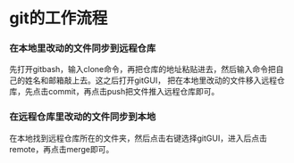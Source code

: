 ﻿# git的工作流程
### 在本地里改动的文件同步到远程仓库
先打开gitbash，输入clone命令，再把仓库的地址粘贴进去，然后输入命令把自己的姓名和邮箱敲上去。这之后打开gitGUI，
把在本地里改动的文件移入远程仓库，先点击commit，再点击push把文件推入远程仓库即可。

### 在远程仓库里改动的文件同步到本地
在本地找到远程仓库所在的文件夹，然后点击右键选择gitGUI，进入后点击remote，再点击merge即可。
